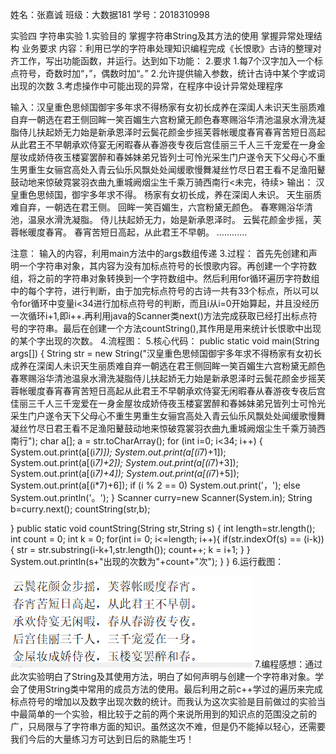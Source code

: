 姓名：张嘉诚
班级：大数据181
学号：2018310998

实验四 字符串实验
1.实验目的
 掌握字符串String及其方法的使用
 掌握异常处理结构
 业务要求
 内容：利用已学的字符串处理知识编程完成《长恨歌》古诗的整理对齐工作，写出功能函数，并运行。达到如下功能：
2.要求
1.每7个汉字加入一个标点符号，奇数时加“，”，偶数时加“。”
2.允许提供输入参数，统计古诗中某个字或词出现的次数
3.考虑操作中可能出现的异常，在程序中设计异常处理程序

输入：汉皇重色思倾国御宇多年求不得杨家有女初长成养在深闺人未识天生丽质难自弃一朝选在君王侧回眸一笑百媚生六宫粉黛无颜色春寒赐浴华清池温泉水滑洗凝脂侍儿扶起娇无力始是新承恩泽时云鬓花颜金步摇芙蓉帐暖度春宵春宵苦短日高起从此君王不早朝承欢侍宴无闲暇春从春游夜专夜后宫佳丽三千人三千宠爱在一身金屋妆成娇侍夜玉楼宴罢醉和春姊妹弟兄皆列士可怜光采生门户遂令天下父母心不重生男重生女骊宫高处入青云仙乐风飘处处闻缓歌慢舞凝丝竹尽日君王看不足渔阳鼙鼓动地来惊破霓裳羽衣曲九重城阙烟尘生千乘万骑西南行<未完，待续>
输出：
汉皇重色思倾国，御宇多年求不得。
杨家有女初长成，养在深闺人未识。
天生丽质难自弃，一朝选在君王侧。
回眸一笑百媚生，六宫粉黛无颜色。
春寒赐浴华清池，温泉水滑洗凝脂。
侍儿扶起娇无力，始是新承恩泽时。
云鬓花颜金步摇，芙蓉帐暖度春宵。
春宵苦短日高起，从此君王不早朝。
…………

注意： 输入的内容，利用main方法中的args数组传递
3.过程：
 首先先创建和声明一个字符串对象，其内容为没有加标点符号的长恨歌内容。再创建一个字符数组，将之前的字符串对象转换到一个字符数组中。然后利用for循环遍历字符数组中的每个字符，进行判断，由于加完标点符号的古诗一共有33个标点，所以可以令for循环中变量i<34进行加标点符号的判断，而且i从i=0开始算起，并且没经历一次循环i+1,即i++.再利用java的Scanner类next()方法完成获取已经打出标点符号的字符串。最后在创建一个方法countString(),其作用是用来统计长恨歌中出现的某个字出现的次数。
4.流程图：
5.核心代码：
public static void main(String args[]) {
  String str = new String("汉皇重色思倾国御宇多年求不得杨家有女初长成养在深闺人未识天生丽质难自弃一朝选在君王侧回眸一笑百媚生六宫粉黛无颜色春寒赐浴华清池温泉水滑洗凝脂侍儿扶起娇无力始是新承恩泽时云鬓花颜金步摇芙蓉帐暖度春宵春宵苦短日高起从此君王不早朝承欢侍宴无闲暇春从春游夜专夜后宫佳丽三千人三千宠爱在一身金屋妆成娇侍夜玉楼宴罢醉和春姊妹弟兄皆列士可怜光采生门户遂令天下父母心不重生男重生女骊宫高处入青云仙乐风飘处处闻缓歌慢舞凝丝竹尽日君王看不足渔阳鼙鼓动地来惊破霓裳羽衣曲九重城阙烟尘生千乘万骑西南行");
  char a[];
  a = str.toCharArray();
  for (int i=0; i<34; i++) {
   System.out.print(a[(i*7)]);
   System.out.print(a[(i*7)+1]);
   System.out.print(a[(i*7)+2]);
   System.out.print(a[(i*7)+3]);
   System.out.print(a[(i*7)+4]);
   System.out.print(a[(i*7)+5]);
   System.out.print(a[(i*7)+6]);
   if (i % 2 == 0) 
       System.out.print('，');
   else
       System.out.println('。');
  }
  Scanner curry=new Scanner(System.in);
  String b=curry.next();
        countString(str,b);
  
 }
 public static void countString(String str,String s) {
     int length=str.length();
     int count = 0;
     int k = 0;
     for(int i= 0; i<=length; i++){
         if(str.indexOf(s) == (i-k)){
             str = str.substring(i-k+1,str.length());
             count++;
             k = i+1;
         }
     }
     System.out.println(s+"出现的次数为"+count+"次");
 }
}
6.运行截图：

![imag](https://github.com/curry301999/changhenge/blob/master/5d3f56ed36c81de470a2e067288c226.png)
7.编程感想：通过此次实验明白了String及其使用方法，明白了如何声明与创建一个字符串对象。学会了使用String类中常用的成员方法的使用。最后利用之前c++学过的遍历来完成标点符号的增加以及数字出现次数的统计。而我认为这次实验是目前做过的实验当中最简单的一个实验，相比较于之前的两个来说所用到的知识点的范围没之前的广，只局限与了字符串方面的知识。虽然这次不难，但是仍不能掉以轻心，还需要我们今后的大量练习方可达到日后的熟能生巧！
